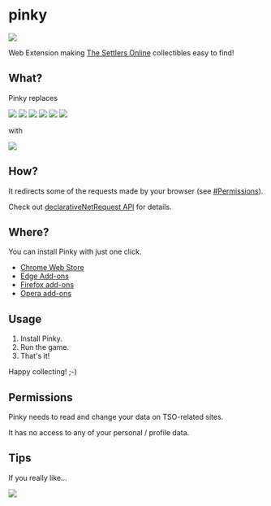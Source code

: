 pinky
=====

![](icon.png)

Web Extension making [The Settlers Online](https://www.thesettlersonline.com/) collectibles easy to find!

## What?

Pinky replaces

![](https://ubistatic-a.akamaihd.net/0018/live/GFX_HASHED/building_lib/41b8238caac031c265efe08544a21ac4be91f534.png)
![](https://ubistatic-a.akamaihd.net/0018/live/GFX_HASHED/building_lib/7dc1e1f289646ba15aeef107efe7026ebb58e8b1.png)
![](https://ubistatic-a.akamaihd.net/0018/live/GFX_HASHED/building_lib/8257a3e50f6ae19db4aeb2c978949b2d81021a61.png)
![](https://ubistatic-a.akamaihd.net/0018/live/GFX_HASHED/building_lib/bd76cd8196c23aaf73139bc263002cf759afc1ce.png)
![](https://ubistatic-a.akamaihd.net/0018/live/GFX_HASHED/building_lib/db5c26a467c4f5dee9804c7c88417103515c326a.png)
![](https://ubistatic-a.akamaihd.net/0018/live/GFX_HASHED/building_lib/f237f6c7e3b6c6aac01ae7f51cd917bdeb6ddec2.png)

with

![](https://dummyimage.com/48x48/ff00ff/ff00ff.png)

## How?

It redirects some of the requests made by your browser (see [#Permissions](#permissions)).

Check out [declarativeNetRequest API](https://developer.mozilla.org/en-US/docs/Mozilla/Add-ons/WebExtensions/API/declarativeNetRequest) for details.

## Where?

You can install Pinky with just one click.

- [Chrome Web Store](https://chrome.google.com/webstore/detail/pinky/eijmklfnehnnkbfcoabieogaomookbna)
- [Edge Add-ons](https://microsoftedge.microsoft.com/addons/detail/elieokjkjhclmoifbkijcjblcadedodg)
- [Firefox add-ons](https://addons.mozilla.org/addon/_pinky/)
- [Opera add-ons](https://addons.opera.com/extensions/details/pinky/)

## Usage

1. Install Pinky.
2. Run the game.
3. That's it!

Happy collecting! ;-)

## Permissions

Pinky needs to read and change your data on TSO-related sites.

It has no access to any of your personal / profile data.

## Tips

If you really like...

<a href="https://www.paypal.com/cgi-bin/webscr?cmd=_donations&business=BVCT6E8FW7P7Q&lc=US&item_name=perceptron8%2fpinky&currency_code=USD&bn=PP%2dDonationsBF%3abtn_donate_LG%2egif%3aNonHosted"><img src="https://www.paypalobjects.com/en_US/i/btn/btn_donate_LG.gif"/></a>

